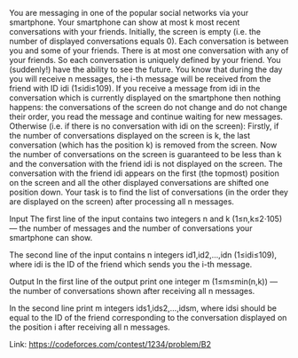 You are messaging in one of the popular social networks via your smartphone. Your smartphone can show at most k most recent conversations
with your friends. Initially, the screen is empty (i.e. the number of displayed conversations equals 0). Each conversation is between
you and some of your friends. There is at most one conversation with any of your friends. So each conversation is uniquely defined by 
your friend.
You (suddenly!) have the ability to see the future. You know that during the day you will receive n messages, the i-th message will be 
received from the friend with ID idi (1≤idi≤109). If you receive a message from idi in the conversation which is currently displayed on
the smartphone then nothing happens: the conversations of the screen do not change and do not change their order, you read the message
and continue waiting for new messages.
Otherwise (i.e. if there is no conversation with idi on the screen):
Firstly, if the number of conversations displayed on the screen is k, the last conversation (which has the position k) is removed from the
screen. Now the number of conversations on the screen is guaranteed to be less than k and the conversation with the friend idi is not
displayed on the screen. The conversation with the friend idi appears on the first (the topmost) position on the screen and all the other 
displayed conversations are shifted one position down.
Your task is to find the list of conversations (in the order they are displayed on the screen) after processing all n messages.

Input
The first line of the input contains two integers n and k (1≤n,k≤2⋅105) — the number of messages and the number of conversations your smartphone can show.

The second line of the input contains n integers id1,id2,…,idn (1≤idi≤109), where idi is the ID of the friend which sends you the i-th message.

Output
In the first line of the output print one integer m (1≤m≤min(n,k)) — the number of conversations shown after receiving all n messages.

In the second line print m integers ids1,ids2,…,idsm, where idsi should be equal to the ID of the friend corresponding to the conversation displayed on the position i after receiving all n messages.

Link: https://codeforces.com/contest/1234/problem/B2
